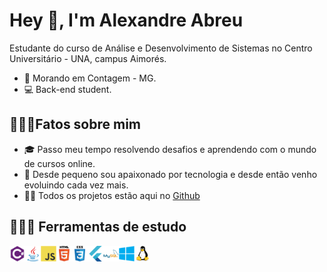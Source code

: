 # Hey 👋, I'm Alexandre Abreu

Estudante do curso de Análise e Desenvolvimento de Sistemas no Centro Universitário - UNA,  campus Aimorés. 


 - 🏡 Morando em Contagem - MG.
 - 💻 Back-end student.

##  🙋🏽‍♂️Fatos sobre mim

 - 🎓 Passo meu tempo resolvendo desafios e aprendendo com o mundo de cursos online.
 - 👦 Desde pequeno sou apaixonado por tecnologia e desde então venho evoluindo cada vez mais.
 - 👨‍💻 Todos os projetos estão aqui no [Github](https://github.com/1aLx)

## 👨🏻‍🔧 Ferramentas de estudo

<a target="_blank" rel="noopener noreferrer" href="https://raw.githubusercontent.com/devicons/devicon/9f4f5cdb393299a81125eb5127929ea7bfe42889/icons/csharp/csharp-plain.svg"><img src="https://raw.githubusercontent.com/devicons/devicon/9f4f5cdb393299a81125eb5127929ea7bfe42889/icons/csharp/csharp-plain.svg" alt="csharp" width="25" height="25" style="max-width:100%;"></a><a target="_blank" rel="noopener noreferrer" href="https://raw.githubusercontent.com/devicons/devicon/master/icons/javascript/javascript-original.svg"><img src="https://raw.githubusercontent.com/devicons/devicon/9f4f5cdb393299a81125eb5127929ea7bfe42889/icons/java/java-original.svg" alt="angular-js" width="25" height="25" style="max-width:100%;"><img src="https://raw.githubusercontent.com/devicons/devicon/master/icons/javascript/javascript-original.svg" alt="javascript" width="25" height="25" style="max-width:100%;"><img src="https://raw.githubusercontent.com/devicons/devicon/9f4f5cdb393299a81125eb5127929ea7bfe42889/icons/html5/html5-original-wordmark.svg" alt="javascript" width="25" height="25" style="max-width:100%;"><img src="https://raw.githubusercontent.com/devicons/devicon/9f4f5cdb393299a81125eb5127929ea7bfe42889/icons/css3/css3-original-wordmark.svg" alt="angular-js" width="25" height="25" style="max-width:100%;"><img src="https://raw.githubusercontent.com/devicons/devicon/9f4f5cdb393299a81125eb5127929ea7bfe42889/icons/flutter/flutter-original.svg" alt="angular-js" width="25" height="25" style="max-width:100%;"><img src="https://raw.githubusercontent.com/devicons/devicon/9f4f5cdb393299a81125eb5127929ea7bfe42889/icons/mysql/mysql-original-wordmark.svg" alt="angular-js" width="25" height="25" style="max-width:100%;"><img src="https://raw.githubusercontent.com/devicons/devicon/9f4f5cdb393299a81125eb5127929ea7bfe42889/icons/windows8/windows8-original.svg" alt="angular-js" width="25" height="25" style="max-width:100%;"><img src="https://raw.githubusercontent.com/devicons/devicon/9f4f5cdb393299a81125eb5127929ea7bfe42889/icons/linux/linux-original.svg" alt="angular-js" width="25" height="25" style="max-width:100%;">
</a>
